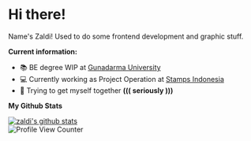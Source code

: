 # Hi there!

Name's Zaldi! Used to do some frontend development and graphic stuff.

**Current information:**
- 📚 BE degree WIP at [Gunadarma University](https://www.gunadarma.ac.id/)
- 💻 Currently working as Project Operation at [Stamps Indonesia](https://about.stamps.id/#stamps)
- 🔮 Trying to get myself together <b>((( seriously )))</b>

**My Github Stats**
  
[![zaldi's github stats](https://github-readme-stats.vercel.app/api?username=fzld&show_icons=true)](https://github.com/anuraghazra/github-readme-stats) <br />
![Profile View Counter](https://komarev.com/ghpvc/?username=flzd)
